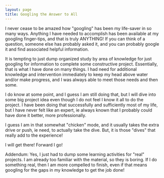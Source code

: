 ```yaml
---
layout: page
title: Googling the Answer to All
---
```


I never cease to be amazed how "googling" has been my life-saver in so many ways. Anything I have needed to accomplish has been available 
at my googling finger-tips, and that is truly ANYTHING! If you can think of a question, someone else has probably asked it, and you can 
probably google it and find associated helpful information.

It is tempting to just dump organized study by area of knowledge for just googling for information to complete some constructive project.
Essentially, that is what I have done on many things. I had need for additional knowledge and intervention immediately to keep my head 
above water and/or make progress, and I was always able to meet those needs and then some. 

I do know at some point, and I guess I am still doing that, but I will dive into some big project idea even though I do not feel I 
know it all to do the project. I have been doing that successfully and sufficiently most of my life, but I have never felt like an 
expert, ie always known that I probably could have done it better, more professionally.

I guess I am in that somewhat "chicken" mode, and it usually takes the extra drive or push, ie need, to actually take the dive. But, 
it is those "dives" that really add to the experience! 

I will get there! Forward I go!

Addendum: Yes, I just had to dump some learning activities for "real" projects. I am already too familiar with the material, so they 
is boring. If I do something real, then I am more compelled to finish, even if that means googling for the gaps in my knowledge to 
get the job done!
